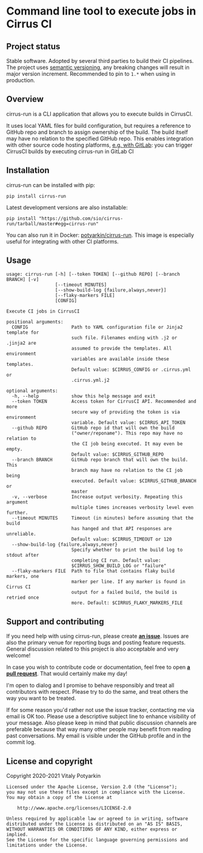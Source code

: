 # Command line tool to execute jobs in Cirrus CI

## Project status

Stable software. Adopted by several third parties to build their CI pipelines.
The project uses [semantic versioning], any breaking changes will result in major
version increment. Recommended to pin to `1.*` when using in production.

[semantic versioning]: https://semver.org/


## Overview

cirrus-run is a CLI application that allows you to execute builds in
CirrusCI.

It uses local YAML files for build configuration, but requires a reference to
GitHub repo and branch to assign ownership of the build. The build itself may
have no relation to the specified GitHub repo. This enables integration with
other source code hosting platforms, [e.g. with GitLab][blog]: you can trigger
CirrusCI builds by executing cirrus-run in GitLab CI

[blog]: https://potyarkin.com/posts/2020/cirrus-ci-integration-for-gitlab-projects/



## Installation

cirrus-run can be installed with pip:

```
pip install cirrus-run
```

Latest development versions are also installable:

```
pip install "https://github.com/sio/cirrus-run/tarball/master#egg=cirrus-run"
```

You can also run it in Docker:
[potyarkin/cirrus-run](https://hub.docker.com/r/potyarkin/cirrus-run).
This image is especially useful for integrating with other CI platforms.


## Usage

```
usage: cirrus-run [-h] [--token TOKEN] [--github REPO] [--branch BRANCH] [-v]
                  [--timeout MINUTES]
                  [--show-build-log {failure,always,never}]
                  [--flaky-markers FILE]
                  [CONFIG]

Execute CI jobs in CirrusCI

positional arguments:
  CONFIG                Path to YAML configuration file or Jinja2 template for
                        such file. Filenames ending with .j2 or .jinja2 are
                        assumed to provide the templates. All environment
                        variables are available inside these templates.
                        Default value: $CIRRUS_CONFIG or .cirrus.yml or
                        .cirrus.yml.j2

optional arguments:
  -h, --help            show this help message and exit
  --token TOKEN         Access token for CirrusCI API. Recommended and more
                        secure way of providing the token is via environment
                        variable. Default value: $CIRRUS_API_TOKEN
  --github REPO         GitHub repo id that will own the build
                        ("owner/reponame"). This repo may have no relation to
                        the CI job being executed. It may even be empty.
                        Default value: $CIRRUS_GITHUB_REPO
  --branch BRANCH       GitHub repo branch that will own the build. This
                        branch may have no relation to the CI job being
                        executed. Default value: $CIRRUS_GITHUB_BRANCH or
                        master
  -v, --verbose         Increase output verbosity. Repeating this argument
                        multiple times increases verbosity level even further.
  --timeout MINUTES     Timeout (in minutes) before assuming that the build
                        has hanged and that API responses are unreliable.
                        Default value: $CIRRUS_TIMEOUT or 120
  --show-build-log {failure,always,never}
                        Specify whether to print the build log to stdout after
                        completing CI run. Default value:
                        $CIRRUS_SHOW_BUILD_LOG or "failure"
  --flaky-markers FILE  Path to file that contains flaky build markers, one
                        marker per line. If any marker is found in Cirrus CI
                        output for a failed build, the build is retried once
                        more. Default: $CIRRUS_FLAKY_MARKERS_FILE
```


## Support and contributing

If you need help with using cirrus-run, please create
**[an issue](https://github.com/sio/cirrus-run/issues)**. Issues are also the
primary venue for reporting bugs and posting feature requests. General
discussion related to this project is also acceptable and very welcome!

In case you wish to contribute code or documentation, feel free to open **[a
pull request](https://github.com/sio/cirrus-run/pulls)**. That would certainly
make my day!

I'm open to dialog and I promise to behave responsibly and treat all
contributors with respect. Please try to do the same, and treat others the way
you want to be treated.

If for some reason you'd rather not use the issue tracker, contacting me via
email is OK too. Please use a descriptive subject line to enhance visibility
of your message. Also please keep in mind that public discussion channels are
preferable because that way many other people may benefit from reading past
conversations. My email is visible under the GitHub profile and in the commit
log.


## License and copyright

Copyright 2020-2021 Vitaly Potyarkin

    Licensed under the Apache License, Version 2.0 (the "License");
    you may not use these files except in compliance with the License.
    You may obtain a copy of the License at

        http://www.apache.org/licenses/LICENSE-2.0

    Unless required by applicable law or agreed to in writing, software
    distributed under the License is distributed on an "AS IS" BASIS,
    WITHOUT WARRANTIES OR CONDITIONS OF ANY KIND, either express or implied.
    See the License for the specific language governing permissions and
    limitations under the License.
